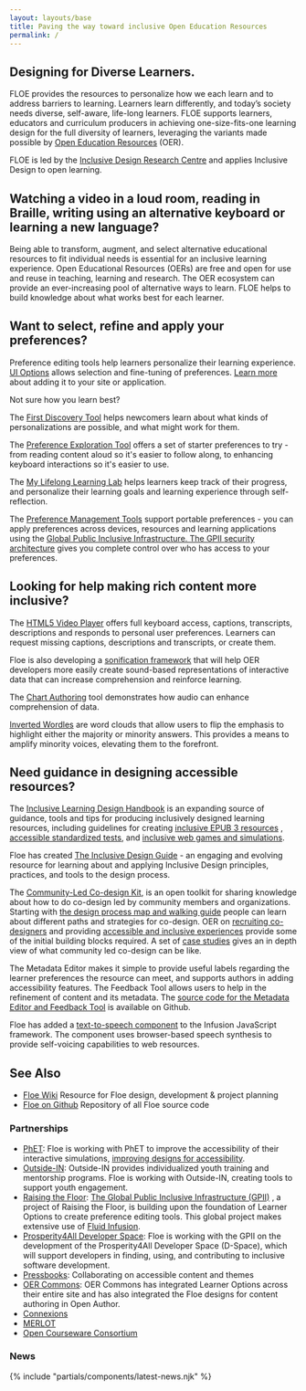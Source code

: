 ```yaml
---
layout: layouts/base
title: Paving the way toward inclusive Open Education Resources
permalink: /
---
```


## Designing for Diverse Learners.

FLOE provides the resources to personalize how we each learn and to address barriers to learning. Learners learn
differently, and today’s society needs diverse, self-aware, life-long learners. FLOE supports learners, educators and
curriculum producers in achieving one-size-fits-one learning design for the full diversity of learners, leveraging the
variants made possible by [Open Education Resources](http://www.hewlett.org/programs/education/open-educational-resources)
(OER).

FLOE is led by the [Inclusive Design Research Centre](http://idrc.ocadu.ca) and applies Inclusive Design to open
learning.

## Watching a video in a loud room, reading in Braille, writing using an alternative keyboard or learning a new language?

Being able to transform, augment, and select alternative educational resources to fit individual needs is essential for
an inclusive learning experience. Open Educational Resources (OERs) are free and open for use and reuse in teaching,
learning and research. The OER ecosystem can provide an ever-increasing pool of alternative ways to learn. FLOE helps to
build knowledge about what works best for each learner.

## Want to select, refine and apply your preferences?

Preference editing tools help learners personalize their learning experience. [UI Options](https://build-infusion.fluidproject.org/demos/prefsframework/)
allows selection and fine-tuning of preferences. [Learn more](/ui-options/) about adding it to your site or
application.

Not sure how you learn best?

The [First Discovery Tool](https://build-firstdiscovery.fluidproject.org/demos/) helps newcomers learn about what kinds
of personalizations are possible, and what might work for them.

The [Preference Exploration Tool](https://build-prefseditors.fluidproject.org/demos/explorationtool/) offers a set of
starter preferences to try - from reading content aloud so it's easier to follow along, to enhancing keyboard
interactions so it's easier to use.

The [My Lifelong Learning Lab](https://wiki.fluidproject.org/x/CQHBAg) helps learners keep track of their progress, and
personalize their learning goals and learning experience through self-reflection.

The [Preference Management Tools](/preference-editing-tools/) support portable preferences - you can apply preferences across
devices, resources and learning applications using the <a href="http://gpii.net">Global Public Inclusive Infrastructure.
The GPII [security architecture](/security-architecture/) gives you complete control over who has access to your preferences.

## Looking for help making rich content more inclusive?

The [HTML5 Video Player](https://build-videoplayer.fluidproject.org/demos/mammals) offers full keyboard access,
captions, transcripts, descriptions and responds to personal user preferences. Learners can request missing captions,
descriptions and transcripts, or create them.

Floe is also developing a [sonification framework](https://wiki.fluidproject.org/display/fluid/%28Floe%29+Sonification)
that will help OER developers more easily create sound-based representations of interactive data that can increase
comprehension and reinforce learning.

The [Chart Authoring](https://build-chartauthoring.fluidproject.org/demos/) tool demonstrates how audio can enhance
comprehension of data.

[Inverted Wordles](https://wecount.inclusivedesign.ca/views/inverted-wordles/) are word clouds that allow users to flip
the emphasis to highlight either the majority or minority answers. This provides a means to amplify minority voices,
elevating them to the forefront.

## Need guidance in designing accessible resources?

The [Inclusive Learning Design Handbook](http://handbook.floeproject.org/) is an expanding source of guidance, tools and
tips for producing inclusively designed learning resources, including guidelines for creating [inclusive EPUB 3 resources](http://handbook.floeproject.org/InclusiveEPUB3.html)
, [accessible standardized tests](http://handbook.floeproject.org/AccessibleStandardizedTesting.html), and
[inclusive web games and simulations](http://handbook.floeproject.org/WebGamesAndSimulations.html).

Floe has created [The Inclusive Design Guide](http://guide.inclusivedesign.ca/) - an engaging and evolving resource for
learning about and applying Inclusive Design principles, practices, and tools to the design process.

The [Community-Led Co-design Kit](https://co-design.inclusivedesign.ca/), is an open toolkit for sharing knowledge about
how to do co-design led by community members and organizations. Starting with
[the design process map and walking guide](https://co-design.inclusivedesign.ca/design-process/) people can learn about
different paths and strategies for co-design. OER on [recruiting co-designers](https://co-design.inclusivedesign.ca/resources/recruiting-co-designers/)
and providing [accessible and inclusive experiences](https://co-design.inclusivedesign.ca/resources/accessibility-for-co-designers/)
provide some of the initial building blocks required. A set of [case studies](https://co-design.inclusivedesign.ca/case-studies/)
gives an in depth view of what community led co-design can be like.

The Metadata Editor makes it simple to provide useful labels regarding the learner preferences the resource can meet,
and supports authors in adding accessibility features. The Feedback Tool allows users to help in the refinement of
content and its metadata. The [source code for the Metadata Editor and Feedback Tool](https://github.com/fluid-project/metadata)
is available on Github.

Floe has added a [text-to-speech component](https://github.com/fluid-project/infusion-docs/blob/main/src/documents/TextToSpeechAPI.md)
to the Infusion JavaScript framework. The component uses browser-based speech synthesis to provide self-voicing
capabilities to web resources.

## See Also

* [Floe Wiki](http://wiki.fluidproject.org/display/fluid/Floe) Resource for Floe design, development & project planning
* [Floe on Github](https://github.com/fluid-project/) Repository of all Floe source code

### Partnerships

* [PhET](https://phet.colorado.edu): Floe is working with PhET to improve the accessibility of their interactive
  simulations, [improving designs for accessibility](https://wiki.fluidproject.org/x/AgDsAg).
* [Outside-IN](https://outside-in.idrc.ocadu.ca): Outside-IN provides individualized youth training and mentorship
  programs. Floe is working with Outside-IN, creating tools to support youth engagement.
* [Raising the Floor](https://raisingthefloor.org): [The Global Public Inclusive Infrastructure (GPII)](https://gpii.net)
, a project of Raising the Floor, is building upon the foundation of Learner Options to create preference editing tools.
This global project makes extensive use of [Fluid Infusion](https://fluidproject.org/infusion.html).
* [Prosperity4All Developer Space](https://wiki.gpii.net/index.php/Developer_Space): Floe is working with the GPII on
the development of the Prosperity4All Developer Space (D-Space), which will support developers in finding, using, and
contributing to inclusive software development.
* [Pressbooks](https://pressbooks.com/): Collaborating on accessible content and themes
* [OER Commons](https://www.oercommons.org): OER Commons has integrated Learner Options across their entire site and has
also integrated the Floe designs for content authoring in Open Author.
* [Connexions](https://cnx.org)
* [MERLOT](https://www.merlot.org/merlot/index.htm)
* [Open Courseware Consortium](https://www.oeconsortium.org/)

### News

{% include "partials/components/latest-news.njk" %}
